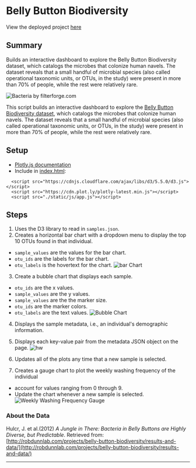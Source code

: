 # Belly Button Biodiversity

View the deployed project [here](https://orbitalcharm.github.io/Plotly-Challenge/)

## Summary
Builds an interactive dashboard to explore the Belly Button Biodiversity dataset, which catalogs the microbes that colonize human navels. The dataset reveals that a small handful of microbial species (also called operational taxonomic units, or OTUs, in the study) were present in more than 70% of people, while the rest were relatively rare.


![Bacteria by filterforge.com](BellyButtonBiodiversity/Images/bacteria.jpg)

This script builds an interactive dashboard to explore the [Belly Button Biodiversity dataset](http://robdunnlab.com/projects/belly-button-biodiversity/), which catalogs the microbes that colonize human navels.
The dataset reveals that a small handful of microbial species (also called operational taxonomic units, or OTUs, in the study) were present in more than 70% of people, while the rest were relatively rare.


## Setup
 * [Plotly.js documentation](https://plot.ly/javascript/)
 * Include in [index.html](BellyButtonBiodiversity/index.html):
```
  <script src="https://cdnjs.cloudflare.com/ajax/libs/d3/5.5.0/d3.js"></script>
  <script src="https://cdn.plot.ly/plotly-latest.min.js"></script>
  <script src="./static/js/app.js"></script>
  ```

## Steps
1. Uses the D3 library to read in `samples.json`.
2. Creates a horizontal bar chart with a dropdown menu to display the top 10 OTUs found in that individual.
* `sample_values` are the values for the bar chart.
* `otu_ids` are the labels for the bar chart.
* `otu_labels` is the hovertext for the chart.
  ![bar Chart](BellyButtonBiodiversity/Images/hw01.png)
3. Create a bubble chart that displays each sample.
* `otu_ids` are the x values.
* `sample_values` are the y values.
* `sample_values` are the the marker size.
* `otu_ids` are the marker colors.
* `otu_labels` are the text values.
![Bubble Chart](BellyButtonBiodiversity/Images/bubble_chart.png)
4. Displays the sample metadata, i.e., an individual's demographic information.
5. Displays each key-value pair from the metadata JSON object on the page.
![hw](BellyButtonBiodiversity/Images/hw03.png)
6. Updates all of the plots any time that a new sample is selected.

7. Creates a gauge chart to plot the weekly washing frequency of the individual
* account for values ranging from 0 through 9.
* Update the chart whenever a new sample is selected.
![Weekly Washing Frequency Gauge](BellyButtonBiodiversity/Images/gauge.png)


### About the Data
Hulcr, J. et al.(2012) _A Jungle in There: Bacteria in Belly Buttons are Highly Diverse, but Predictable_. Retrieved from: [http://robdunnlab.com/projects/belly-button-biodiversity/results-and-data/](http://robdunnlab.com/projects/belly-button-biodiversity/results-and-data/)
- - -
